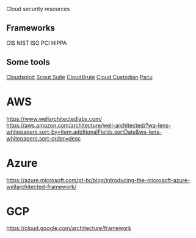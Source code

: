 Cloud security resources

## Frameworks 

CIS
NIST
ISO
PCI
HIPPA

## Some tools

[Cloudsploit](https://github.com/aquasecurity/cloudsploit)
[Scout Suite](https://github.com/nccgroup/ScoutSuite)
[CloudBrute](https://github.com/0xsha/CloudBrute)
[Cloud Custodian](https://cloudcustodian.io/docs/index.html)
[Pacu](https://github.com/RhinoSecurityLabs/pacu)


# AWS

https://www.wellarchitectedlabs.com/
https://aws.amazon.com/architecture/well-architected/?wa-lens-whitepapers.sort-by=item.additionalFields.sortDate&wa-lens-whitepapers.sort-order=desc


# Azure

https://azure.microsoft.com/pt-br/blog/introducing-the-microsoft-azure-wellarchitected-framework/


# GCP

https://cloud.google.com/architecture/framework
